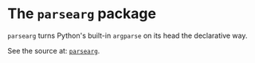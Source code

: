 # The ``parsearg`` package

``parsearg`` turns Python's built-in ``argparse`` on its head the declarative way.

See the source at: [``parsearg``](https://github.com/tharte/parsearg).
